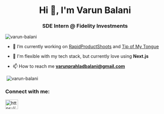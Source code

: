 <h1 align="center">Hi 👋, I'm Varun Balani</h1>
<h3 align="center">SDE Intern @ Fidelity Investments</h3>

<p align="left"> <img src="https://komarev.com/ghpvc/?username=varun-balani&label=Profile%20views&color=0e75b6&style=flat" alt="varun-balani" /> </p>

- 🔭 I’m currently working on [RapidProductShoots](https://rapidproductshoots.vercel.app/) and [Tip of My Tongue](https://tipofmytongue.varunbalani.com/)

- 🌱 I'm flexible with my tech stack, but currently love using **Next.js**

- 📫 How to reach me **varunprahladbalani@gmail.com**

<p>&nbsp;<img align="center" src="https://github-readme-stats.vercel.app/api?username=varun-balani&show_icons=true&locale=en&theme=tokyonight&hide_rank=true" alt="varun-balani" /></p>

<h3 align="left">Connect with me:</h3>
<p align="left">
<a href="https://www.linkedin.com/in/varun-prahlad-balani-961438200/" target="blank"><img align="center" src="https://cdn.jsdelivr.net/npm/simple-icons@3.0.1/icons/linkedin.svg" alt="https://www.linkedin.com/in/varun-prahlad-balani-961438200/" height="30" width="40" /></a>
</p>



